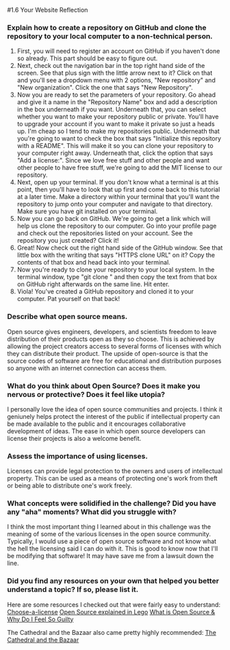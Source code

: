 #1.6 Your Website Reflection


### Explain how to create a repository on GitHub and clone the repository to your local computer to a non-technical person.

1. First, you will need to register an account on GitHub if you haven't done so already. This part should be easy to figure out.
2. Next, check out the navigation bar in the top right hand side of the screen. See that plus sign with the little arrow next to it? Click on that and you'll see a dropdown menu with 2 options, "New repository" and "New organization". Click the one that says "New Repository".
3. Now you are ready to set the parameters of your repository. Go ahead and give it a name in the "Repository Name" box and add a description in the box underneath if you want. Underneath that, you can select whether you want to make your repository public or private. You'll have to upgrade your account if you want to make it private so just a heads up. I'm cheap so I tend to make my repositories public. Underneath that you're going to want to check the box that says "Initialize this repository with a README". This will make it so you can clone your repository to your computer right away. Underneath that, click the option that says "Add a license:". Since we love free stuff and other people and want other people to have free stuff, we're going to add the MIT license to our repository.
4. Next, open up your terminal. If you don't know what a terminal is at this point, then you'll have to look that up first and come back to this tutorial at a later time. Make a directory within your terminal that you'll want the repository to jump onto your computer and navigate to that directory. Make sure you have git installed on your terminal.
5. Now you can go back on GitHub. We're going to get a link which will help us clone the repository to our computer. Go into your profile page and check out the repositories listed on your account. See the repository you just created? Click it!
6. Great! Now check out the right hand side of the GitHub window. See that little box with the writing that says "HTTPS clone URL" on it? Copy the contents of that box and head back into your terminal.
7. Now you're ready to clone your repository to your local system. In the terminal window, type "git clone " and then copy the text from that box on GitHub right afterwards on the same line. Hit enter.
8. Viola! You've created a GitHub repository and cloned it to your computer. Pat yourself on that back!


### Describe what open source means.

Open source gives engineers, developers, and scientists freedom to leave distribution of their products open as they so choose. This is achieved by allowing the project creators access to several forms of licenses with which they can distribute their product. The upside of open-source is that the source codes of software are free for educational and distribution purposes so anyone with an internet connection can access them.


### What do you think about Open Source? Does it make you nervous or protective? Does it feel like utopia?

I personally love the idea of open source communities and projects. I think it geniunely helps protect the interest of the public if intellectual property can be made available to the public and it encourages collaborative development of ideas. The ease in which open source developers can license their projects is also a welcome benefit.


### Assess the importance of using licenses.

Licenses can provide legal protection to the owners and users of intellectual property. This can be used as a means of protecting one's work from theft or being able to distribute one's work freely.


### What concepts were solidified in the challenge? Did you have any "aha" moments? What did you struggle with?

I think the most important thing I learned about in this challenge was the meaning of some of the various licenses in the open source community. Typically, I would use a piece of open source software and not know what the hell the licensing said I can do with it. This is good to know now that I'll be modifying that software! It may have save me from a lawsuit down the line.


### Did you find any resources on your own that helped you better understand a topic? If so, please list it.

Here are some resources I checked out that were fairly easy to understand:
[Choose-a-license](http://choosealicense.com/)
[Open Source explained in Lego](https://www.youtube.com/watch?v=a8fHgx9mE5U)
[What is Open Source & Why Do I Feel So Guilty](https://www.youtube.com/watch?v=UIDb6VBO9os)

The Cathedral and the Bazaar also came pretty highly recommended:
[The Cathedral and the Bazaar](http://www.catb.org/esr/writings/cathedral-bazaar/cathedral-bazaar/)